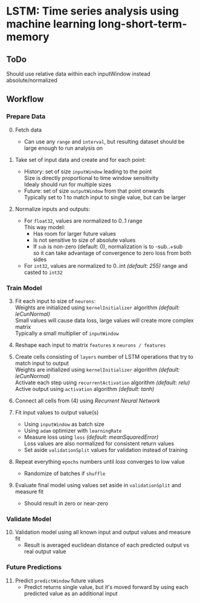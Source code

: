 # LSTM: Time series analysis using machine learning long-short-term-memory

## ToDo

Should use relative data within each inputWindow instead absolute/normalized

## Workflow

### Prepare Data

0. Fetch data
    - Can use any `range` and `interval`, but resulting dataset should be large enough to run analysis on

1. Take set of input data and create and for each point:
    - History: set of size `inputWindow` leading to the point  
      Size is directly proportional to time window sensitivity  
      Idealy should run for multiple sizes
    - Future: set of size `outputWindow` from that point onwards  
      Typically set to 1 to match input to single value, but can be larger

2. Normalize inputs and outputs:
    - For `float32`, values are normalized to 0..1 range  
      This way model:
      - Has room for larger future values
      - Is not sensitive to size of absolute values
      - If `sub` is non-zero (default: 0), normalization is to -sub..+sub  
        so it can take advantage of convergence to zero loss from both sides
    - For `int32`, values are normalized to 0..int *(default: 255)* range and casted to `int32`

### Train Model

3. Fit each input to size of `neurons`:  
    Weights are initialized using `kernelInitializer` algorithm *(default: leCunNormal)*  
    Small values will cause data loss, large values will create more complex matrix  
    Typically a small multiplier of `inputWindow`  

4. Reshape each input to matrix `features` x `neurons / features`  

5. Create cells consisting of `layers` number of LSTM operations that try to match input to output  
   Weights are initialized using `kernelInitializer` algorithm *(default: leCunNormal)*  
   Activate each step using `recurrentActivation` algorithm *(default: relu)*  
   Active output using `activation` algorithm *(default: tanh)*  

6. Connect all cells from (4) using *Recurrent Neural Network*

7. Fit input values to output value(s)
    - Using `inputWindow` as batch size
    - Using `adam` optimizer with `learningRate`
    - Measure loss using `loss` *(default: meanSquaredError)*  
      Loss values are also normalized for consistent return values
    - Set aside `validationSplit` values for validation instead of training

8. Repeat everything `epochs` numbers until *loss* converges to low value
    - Randomize of batches if `shuffle`

9. Evaluate final model using values set aside in `validationSplit` and measure fit
    - Should result in zero or near-zero

### Validate Model

10. Validation model using all known input and output values and measure fit
    - Result is averaged euclidean distance of each predicted output vs real output value

### Future Predictions

11. Predict `predictWindow` future values
    - Predict returns single value, but it's moved forward by using each predicted value as an additional input
